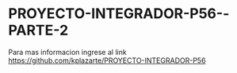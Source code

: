 # PROYECTO-INTEGRADOR-P56--PARTE-2
Para mas informacion ingrese al link https://github.com/kplazarte/PROYECTO-INTEGRADOR-P56
